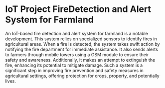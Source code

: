 # IoT Project FireDetection and Alert System for Farmland

An IoT-based fire detection and alert system for farmland is a notable development. This system relies on specialized sensors to identify fires in agricultural areas. When a fire is detected, the system takes swift action by notifying the fire department for immediate assistance. It also sends alerts to farmers through mobile towers using a GSM module to ensure their safety and awareness. Additionally, it makes an attempt to extinguish the fire, enhancing its potential to mitigate damage. Such a system is a significant step in improving fire prevention and safety measures in agricultural settings, offering protection for crops, property, and potentially lives.
